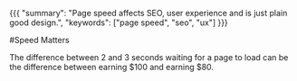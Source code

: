 {{{
    "summary": "Page speed affects SEO, user experience and is just plain good design.",
    "keywords": ["page speed", "seo", "ux"]
}}}

#Speed Matters

The difference between 2 and 3 seconds waiting for a page to load can be the difference between earning $100 and earning $80.
